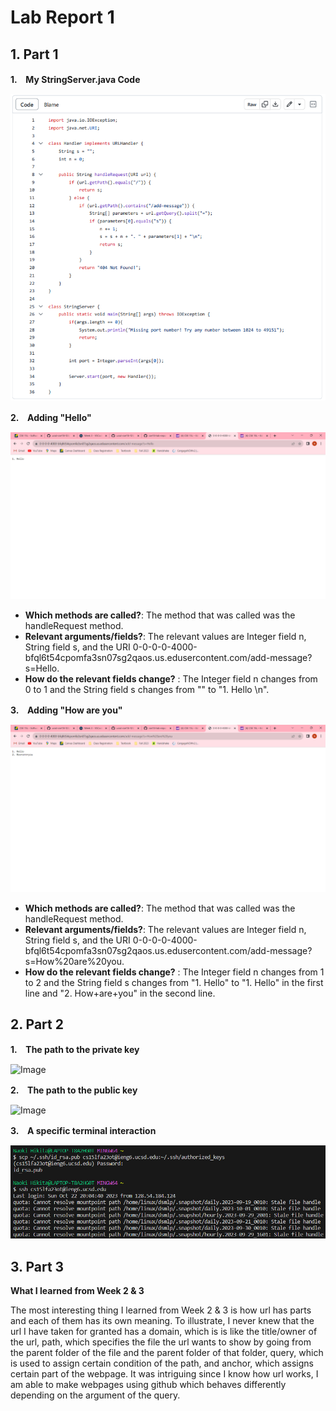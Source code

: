 # Lab Report 1
## 1. Part 1
**1.　My StringServer.java Code**

![Image](StringServer.png)

**2.　Adding "Hello"**

![Image](Hello.png)

* **Which methods are called?**: The method that was called was the handleRequest method.
* **Relevant arguments/fields?**: The relevant values are Integer field n, String field s, and the URI 0-0-0-0-4000-bfql6t54cpomfa3sn07sg2qaos.us.edusercontent.com/add-message?s=Hello.
* **How do the relevant fields change?** : The Integer field n changes from 0 to 1 and the String field s changes from "" to "1. Hello \n".

**3.　Adding "How are you"**

![Image](How%20are%20you.png)

* **Which methods are called?**: The method that was called was the handleRequest method.
* **Relevant arguments/fields?**: The relevant values are Integer field n, String field s, and the URI 0-0-0-0-4000-bfql6t54cpomfa3sn07sg2qaos.us.edusercontent.com/add-message?s=How%20are%20you.
* **How do the relevant fields change?** : The Integer field n changes from 1 to 2 and the String field s changes from "1. Hello" to "1. Hello" in the first line and "2. How+are+you" in the second line.

## 2. Part 2
**1.　The path to the private key**

![Image](private%20key%path.png)

**2.　The path to the public key**

![Image](public%20key%path.png)

**3.　A specific terminal interaction**

![Image](terminal%20interaction.png)

## 3. Part 3
**What I learned from Week 2 & 3**

The most interesting thing I learned from Week 2 & 3 is how url has parts and each of them has its own meaning. To illustrate, I never knew that the url I have taken for granted has a domain, which is is like the title/owner of the url, path, which specifies the file the url wants to show by going from the parent folder of the file and the parent folder of that folder, query, which is used to assign certain condition of the path, and anchor, which assigns certain part of the webpage. It was intriguing since I know how url works, I am able to make webpages using github which behaves differently depending on the argument of the query. 
